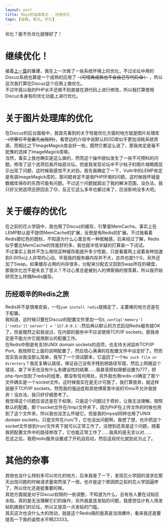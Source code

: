 ```yaml
---
layout: post
title: Mayx的运维笔记 - 应用优化
tags: [运维, 笔记, 优化]
---
```


  优化？能不负优化就够好了！<!--more-->   
  
# 继续优化！
  接着[上一篇](/2020/01/05/devops.html)的重建，我在上一次做了一些系统环境上的优化，不过论坛中用的Discuz系统也算是一个成熟的应用了 ~~（可惜再成熟也不会自己写代码😂）~~ ，所以这次我打算在Discuz这个应用上做优化。   
  不过毕竟以我的PHP水平还做不到直接在源代码上进行修改，所以我打算使用Discuz本身有的优化功能上进行优化。

# 关于图片处理库的优化
  在Discuz的后台面板中，我首先看到的关于性能优化方面的地方就是图片处理库 ~~（尽管它不是最先出现的）~~。看旁边的介绍中说默认的GD库似乎更加消耗系统资源，而相比之下ImageMagick库会好一些，既然它都这么说了，那我肯定是毫不犹豫的选择了ImageMagick库嘛。   
  当然，事实上我也确实是这么做的，然而这个操作貌似发生了一些不可预料的问题。修改了这个选项后我开始逛论坛，但是我发现论坛中不少帖子的图片缩略图显示出现了问题，这时候我感觉不大对劲，首先我确定了一下，Vultr中的LEMP肯定是有装ImageMagick库的，那问题肯定不是我PHP环境的问题，这时候我怀疑是数据库保存的东西可能有问题。不过这个问题就超出了我的解决范围，没办法，我只好又把选项还原回去了😓，反正它这么多年也都过来了，应该影响没多大吧。   
  
# 关于缓存的优化
  在之前的花火学园中，我也用了Discuz的缓存，引擎是MemCache。事实上在LEMP默认是不提供MemCache的扩展，反倒是有Redis的扩展。不过我看着Redis那红色的图标，不知道为什么心里总有一种抵触感，后来经过了解，Redis似乎要比MemCache的性能好的多，我也就半信半疑的打算装一下试试。   
  不过事实上我并不怎么相信这种缓存能提升多少性能，只是看着网上说着各种加速到0.005s让人非常的心动。毕竟我的服务器内存并不大，总共也就1个G，另外还加了Swap。如果缓存占用的内存很多，分配来分配去又回到Swap所在的硬盘，那我优化岂不是失去了意义？不过心里总是被别人的博客搞的很羡慕，所以我开始研究怎么样搞Redis缓存。   
## 历经艰辛的Redis之旅
  Redis并不是很难安装，一句`yum install redis`就搞定了，主要难的地方还是在于配置。   
  我知道，这时候只要在Discuz的配置文件里加一句`$_config['memory']['redis']['server'] = '127.0.0.1';`然后再以默认的方式启动Redis服务就OK了。但是既然之前我说过，在内部的服务中不应该使用TCP/IP sockets，那我肯定是不能允许它就用默认的配置工作。   
  在Redis中倒是有支持UNIX domain sockets的选项，也支持关闭监听TCP/IP Port。我按照它上面的说明配置了，然后信心满满的在配置文件中设定好了。然而现实告诉我没那么简单，我写了一个测试脚本，它返回了一个`No such file or directory`？我反复确认路径，保证自己没有手残到把路径写错，然后上网搜这个错误，查了半天也没有什么有建设性的结果……我甚至把权限都设置为777，把php-fpm加到了redis的组里，都没有任何用处，另外我也用redis-cli确定了那个文件确实是一个socket文件。这时候我实在是无计可施了，我打算放弃，就这样屈服于TCP/IP sockets，然而我的强迫症和其他博客里中说的10ms不允许我放弃！没办法，我只好仔细思考了。   
  我觉得这个问题应该还是在于权限，只是这个问题过于奇妙，让我无法理解。按照默认的配置，那个socket文件在/tmp/文件夹下，因为PHP在上传文件的时候也用到了这个文件夹，所以我也没怎么怀疑它。但是我的mysql同样也用了UNIX domain sockets，只是文件在/run/下，它也没出问题啊，我想了想，也许把这个socket文件放到/run/文件夹下就可以正常工作了。没想到还真是这个问题，随着我把配置文件中的路径修改了，它也能正常工作了……我真的是无言以对……   
  在这之后，我把redis服务设置成了开机自启动，然后这段优化就到此为止了。
  
# 其他的杂事
  其他也没什么特别多可以优化的地方，后来我查了一下，发现花火学园的请求在那天出现问题的时候请求量突然涨了一倍，也许是这个原因把之前的花火学园逼停了，所以优化还是挺重要的嘛。   
  其他方面就是对于Discuz权限的一些调整，不知道为什么，总有些人要在试贴区水贴，真的是无法理解它们的操作，另外就是连发贴的问题，我感觉估计有人用发帖机搞我们的论坛，所以又提高一点发帖的门槛。   
  其实这次也没什么大的改动，就是这个Redis搞的我真是当场爆炸，看来我还是要提高一下我的姿势水平啊23333。
